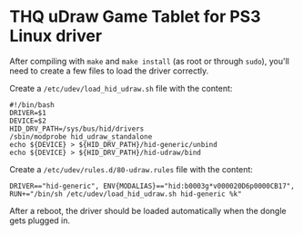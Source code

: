 # THQ uDraw Game Tablet for PS3 Linux driver

After compiling with `make` and `make install` (as root or through `sudo`),
you'll need to create a few files to load the driver correctly.

Create a `/etc/udev/load_hid_udraw.sh` file with the content:
```
#!/bin/bash
DRIVER=$1
DEVICE=$2
HID_DRV_PATH=/sys/bus/hid/drivers
/sbin/modprobe hid_udraw_standalone
echo ${DEVICE} > ${HID_DRV_PATH}/hid-generic/unbind
echo ${DEVICE} > ${HID_DRV_PATH}/hid-udraw/bind
```

Create a `/etc/udev/rules.d/80-udraw.rules` file with the content:
```
DRIVER=="hid-generic", ENV{MODALIAS}=="hid:b0003g*v000020D6p0000CB17", RUN+="/bin/sh /etc/udev/load_hid_udraw.sh hid-generic %k"
```

After a reboot, the driver should be loaded automatically when the dongle gets plugged in.
